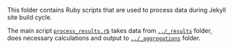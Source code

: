 This folder contains Ruby scripts that are used to process data during
Jekyll site build cycle.

The main script [`process_results.rb`](process_results.rb) takes data
from [`../_results`](../_results) folder, does necessary calculations
and output to [`../_aggregations`](../_aggregations) folder.